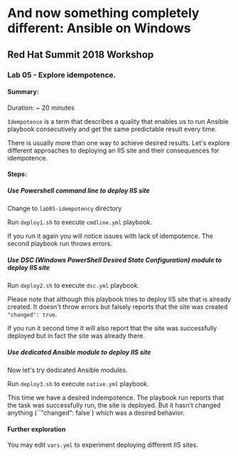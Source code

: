 # And now something completely different: Ansible on Windows
## Red Hat Summit 2018 Workshop
### Lab 05 - Explore idempotence.

#### Summary:
Duration: ~ 20 minutes

`Idempotence` is a term that describes a quality that enables us to run Ansible playbook consecutively and get the same predictable result every time.

There is usually more than one way to achieve desired results. Let's explore different approaches to deploying an IIS site and their consequences for idempotence.

#### Steps:

##### Use Powershell command line to deploy IIS site

Change to `lab05-idempotency` directory

Run `deploy1.sh` to execute `cmdline.yml` playbook.

If you run it again you will notice issues with lack of idempotence. The second playbook run throws errors.

##### Use DSC (Windows PowerShell Desired State Configuration) module to deploy IIS site

Run `deploy2.sh` to execute `dsc.yml` playbook.

Please note that although this playbook tries to deploy IIS site that is already created. It doesn't throw errors but falsely reports that the site was created `"changed": true`.

If you run it second time it will also report that the site was successfully deployed but in fact the site was already there.

##### Use dedicated Ansible module to deploy IIS site

Now let's try dedicated Ansible modules.

Run `deploy3.sh` to execute `native.yml` playbook.

This time we have a desired indempotence. The playbook run reports that the task was successfully run, the site is deployed. But it hasn't changed anything (``"changed": false`) which was a desired behavior.

#### Further exploration

You may edit `vars.yml` to experiment deploying different IIS sites.
